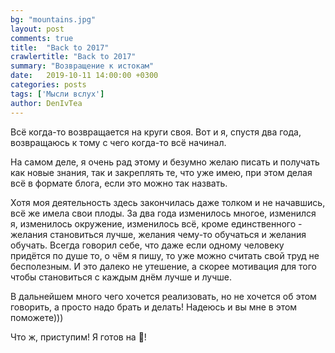 ```yaml
---
bg: "mountains.jpg"
layout: post
comments: true
title:  "Back to 2017"
crawlertitle: "Back to 2017"
summary: "Возвращение к истокам"
date:   2019-10-11 14:00:00 +0300
categories: posts
tags: ['Мысли вслух']
author: DenIvTea
--- 
```


Всё когда-то возвращается на круги своя. Вот и я, спустя два года, возвращаюсь к тому с чего когда-то всё начинал.

На самом деле, я очень рад этому и безумно желаю писать и получать как новые знания, так и закреплять те, что уже имею, при этом делая всё в формате блога, если это можно так назвать.

Хотя моя деятельность здесь закончилась даже толком и не начавшись, всё же имела свои плоды. За два года изменилось многое, изменился я, изменилось окружение, изменилось всё, кроме единственного - желания становиться лучше, желания чему-то обучаться и желания обучать. Всегда говорил себе, что даже если одному человеку придётся по душе то, о чём я пишу, то уже можно считать свой труд не бесполезным. И это далеко не утешение, а скорее мотивация для того чтобы становиться с каждым днём лучше и лучше.

В дальнейшем много чего хочется реализовать, но не хочется об этом говорить, а просто надо брать и делать! Надеюсь и вы мне в этом поможете))) 

Что ж, приступим! Я готов на :100:!